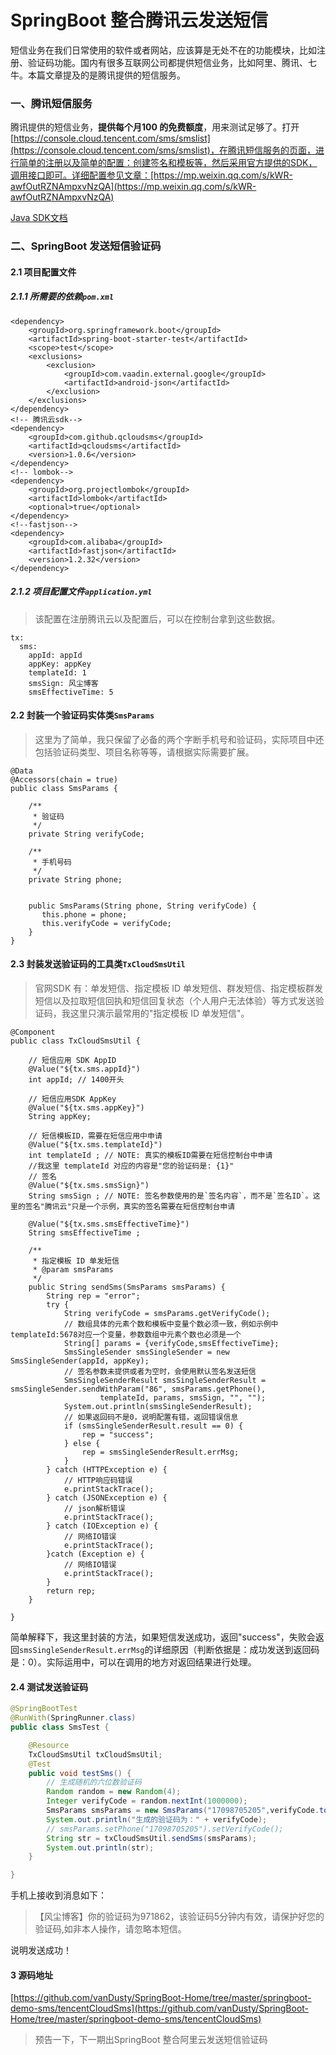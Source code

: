 # SpringBoot 整合腾讯云发送短信

短信业务在我们日常使用的软件或者网站，应该算是无处不在的功能模块，比如注册、验证码功能。国内有很多互联网公司都提供短信业务，比如阿里、腾讯、七牛。本篇文章提及的是腾讯提供的短信服务。

### 一、腾讯短信服务

腾讯提供的短信业务，**提供每个月100 的免费额度**，用来测试足够了。打开[https://console.cloud.tencent.com/sms/smslist](https://console.cloud.tencent.com/sms/smslist)，在腾讯短信服务的页面，进行简单的注册以及简单的配置：创建签名和模板等，然后采用官方提供的SDK，调用接口即可。详细配置参见文章：[https://mp.weixin.qq.com/s/kWR-awfOutRZNAmpxvNzQA](https://mp.weixin.qq.com/s/kWR-awfOutRZNAmpxvNzQA)


[Java SDK文档](https://cloud.tencent.com/document/product/382/13613#%E5%8D%95%E5%8F%91%E7%9F%AD%E4%BF%A1)


### 二、SpringBoot 发送短信验证码

#### 2.1 项目配置文件

##### 2.1.1 所需要的依赖`pom.xml`

```
<dependency>
    <groupId>org.springframework.boot</groupId>
    <artifactId>spring-boot-starter-test</artifactId>
    <scope>test</scope>
    <exclusions>
        <exclusion>
            <groupId>com.vaadin.external.google</groupId>
            <artifactId>android-json</artifactId>
        </exclusion>
    </exclusions>
</dependency>
<!-- 腾讯云sdk-->
<dependency>
    <groupId>com.github.qcloudsms</groupId>
    <artifactId>qcloudsms</artifactId>
    <version>1.0.6</version>
</dependency>
<!-- lombok-->
<dependency>
    <groupId>org.projectlombok</groupId>
    <artifactId>lombok</artifactId>
    <optional>true</optional>
</dependency>
<!--fastjson-->
<dependency>
    <groupId>com.alibaba</groupId>
    <artifactId>fastjson</artifactId>
    <version>1.2.32</version>
</dependency>
```

##### 2.1.2 项目配置文件`application.yml`

> 该配置在注册腾讯云以及配置后，可以在控制台拿到这些数据。

```
tx:
  sms:
    appId: appId
    appKey: appKey
    templateId: 1
    smsSign: 风尘博客
    smsEffectiveTime: 5
```

#### 2.2 封装一个验证码实体类`SmsParams`

> 这里为了简单，我只保留了必备的两个字断手机号和验证码，实际项目中还包括验证码类型、项目名称等等，请根据实际需要扩展。
> 

```
@Data
@Accessors(chain = true)
public class SmsParams {

    /**
     * 验证码
     */
    private String verifyCode;

    /**
     * 手机号码
     */
    private String phone;


    public SmsParams(String phone, String verifyCode) {
       this.phone = phone;
       this.verifyCode = verifyCode;
    }
}
``` 

#### 2.3 封装发送验证码的工具类`TxCloudSmsUtil`

> 官网SDK 有：单发短信、指定模板 ID 单发短信、群发短信、指定模板群发短信以及拉取短信回执和短信回复状态（个人用户无法体验）等方式发送验证码，我这里只演示最常用的"指定模板 ID 单发短信"。


```
@Component
public class TxCloudSmsUtil {

    // 短信应用 SDK AppID
    @Value("${tx.sms.appId}")
    int appId; // 1400开头

    // 短信应用SDK AppKey
    @Value("${tx.sms.appKey}")
    String appKey;

    // 短信模板ID，需要在短信应用中申请
    @Value("${tx.sms.templateId}")
    int templateId ; // NOTE: 真实的模板ID需要在短信控制台中申请
    //我这里 templateId 对应的内容是"您的验证码是: {1}"
    // 签名
    @Value("${tx.sms.smsSign}")
    String smsSign ; // NOTE: 签名参数使用的是`签名内容`，而不是`签名ID`。这里的签名"腾讯云"只是一个示例，真实的签名需要在短信控制台申请

    @Value("${tx.sms.smsEffectiveTime}")
    String smsEffectiveTime ;

    /**
     * 指定模板 ID 单发短信
     * @param smsParams
     */
    public String sendSms(SmsParams smsParams) {
        String rep = "error";
        try {
            String verifyCode = smsParams.getVerifyCode();
            // 数组具体的元素个数和模板中变量个数必须一致，例如示例中templateId:5678对应一个变量，参数数组中元素个数也必须是一个
            String[] params = {verifyCode,smsEffectiveTime};
            SmsSingleSender smsSingleSender = new SmsSingleSender(appId, appKey);
            // 签名参数未提供或者为空时，会使用默认签名发送短信
            SmsSingleSenderResult smsSingleSenderResult = smsSingleSender.sendWithParam("86", smsParams.getPhone(),
                    templateId, params, smsSign, "", "");
            System.out.println(smsSingleSenderResult);
            // 如果返回码不是0，说明配置有错，返回错误信息
            if (smsSingleSenderResult.result == 0) {
                rep = "success";
            } else {
                rep = smsSingleSenderResult.errMsg;
            }
        } catch (HTTPException e) {
            // HTTP响应码错误
            e.printStackTrace();
        } catch (JSONException e) {
            // json解析错误
            e.printStackTrace();
        } catch (IOException e) {
            // 网络IO错误
            e.printStackTrace();
        }catch (Exception e) {
            // 网络IO错误
            e.printStackTrace();
        }
        return rep;
    }

}
```

简单解释下，我这里封装的方法，如果短信发送成功，返回"success"，失败会返回`smsSingleSenderResult.errMsg`的详细原因（判断依据是：成功发送到返回码是：0）。实际运用中，可以在调用的地方对返回结果进行处理。

#### 2.4 测试发送验证码

```java
@SpringBootTest
@RunWith(SpringRunner.class)
public class SmsTest {

    @Resource
    TxCloudSmsUtil txCloudSmsUtil;
    @Test
    public void testSms() {
        // 生成随机的六位数验证码
        Random random = new Random(4);
        Integer verifyCode = random.nextInt(1000000);
        SmsParams smsParams = new SmsParams("17098705205",verifyCode.toString());
        System.out.println("生成的验证码为：" + verifyCode);
        // smsParams.setPhone("17098705205").setVerifyCode();
        String str = txCloudSmsUtil.sendSms(smsParams);
        System.out.println(str);
    }

}
```

手机上接收到消息如下：

>【风尘博客】你的验证码为971862，该验证码5分钟内有效，请保护好您的验证码,如非本人操作，请忽略本短信。
>

说明发送成功！


#### 3 源码地址

[https://github.com/vanDusty/SpringBoot-Home/tree/master/springboot-demo-sms/tencentCloudSms](https://github.com/vanDusty/SpringBoot-Home/tree/master/springboot-demo-sms/tencentCloudSms)

> 预告一下，下一期出SpringBoot 整合阿里云发送短信验证码